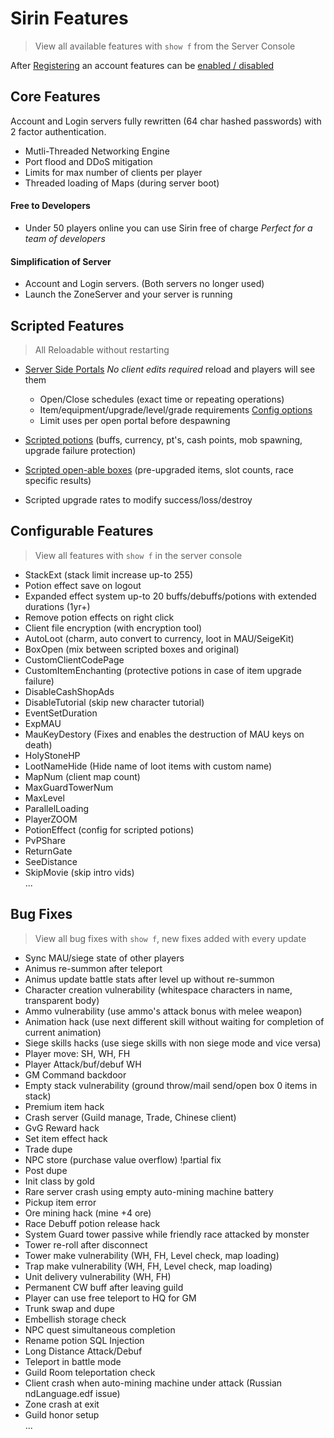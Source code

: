 # Sirin Features

> View all available features with `show f` from the Server Console

After [Registering](bind#register) an account features can be [enabled / disabled](plugins.md)

## Core Features 

Account and Login servers fully rewritten (64 char hashed passwords) with 2 factor authentication. 
- Mutli-Threaded Networking Engine
- Port flood and DDoS mitigation
- Limits for max number of clients per player
- Threaded loading of Maps (during server boot)

#### Free to Developers
- Under 50 players online you can use Sirin free of charge _Perfect for a team of developers_

#### Simplification of Server
- Account and Login servers. (Both servers no longer used)
- Launch the ZoneServer and your server is running

## Scripted Features 

> All Reloadable without restarting

- [Server Side Portals](portals.md) _No client edits required_ reload and players will see them
    - Open/Close schedules (exact time or repeating operations)
    - Item/equipment/upgrade/level/grade requirements [Config options](portals.md)
    - Limit uses per open portal before despawning

- [Scripted potions](potions.md) (buffs, currency, pt's, cash points, mob spawning, upgrade failure protection)

- [Scripted open-able boxes](lootboxes.md) (pre-upgraded items, slot counts, race specific results)

- Scripted upgrade rates to modify success/loss/destroy

## Configurable Features

> View all features with `show f` in the server console

-  StackExt (stack limit increase up-to 255)
-  Potion effect save on logout
-  Expanded effect system up-to 20 buffs/debuffs/potions with extended durations (1yr+)
-  Remove potion effects on right click
-  Client file encryption (with encryption tool)
-  AutoLoot  (charm, auto convert to currency, loot in MAU/SeigeKit)
-  BoxOpen  (mix between scripted boxes and original)
-  CustomClientCodePage
-  CustomItemEnchanting (protective potions in case of item upgrade failure)
-  DisableCashShopAds
-  DisableTutorial (skip new character tutorial)
-  EventSetDuration
-  ExpMAU
-  MauKeyDestory (Fixes and enables the destruction of MAU keys on death)
-  HolyStoneHP
-  LootNameHide (Hide name of loot items with custom name)
-  MapNum (client map count)
-  MaxGuardTowerNum
-  MaxLevel
-  ParallelLoading
-  PlayerZOOM
-  PotionEffect (config for scripted potions)
-  PvPShare
-  ReturnGate
-  SeeDistance
-  SkipMovie (skip intro vids)
\
...

## Bug Fixes

> View all bug fixes with `show f`,  new fixes added with every update

-  Sync MAU/siege state of other players
-  Animus re-summon after teleport
-  Animus update battle stats after level up without re-summon
-  Character creation vulnerability (whitespace characters in name, transparent body)
-  Ammo vulnerability (use ammo's attack bonus with melee weapon)
-  Animation hack (use next different skill without waiting for completion of current animation)
-  Siege skills hacks (use siege skills with non siege mode and vice versa)
-  Player move: SH, WH, FH
-  Player Attack/buf/debuf WH
-  GM Command backdoor
-  Empty stack vulnerability (ground throw/mail send/open box 0 items in stack)
-  Premium item hack
-  Crash server (Guild manage, Trade, Chinese client)
-  GvG Reward hack
-  Set item effect hack
-  Trade dupe
-  NPC store (purchase value overflow) !partial fix
-  Post dupe
-  Init class by gold
-  Rare server crash using empty auto-mining machine battery
-  Pickup item error
-  Ore mining hack (mine +4 ore)
-  Race Debuff potion release hack
-  System Guard tower passive while friendly race attacked by monster
-  Tower re-roll after disconnect
-  Tower make vulnerability (WH, FH, Level check, map loading)
-  Trap make vulnerability (WH, FH, Level check, map loading)
-  Unit delivery vulnerability (WH, FH)
-  Permanent CW buff after leaving guild
-  Player can use free teleport to HQ for GM
-  Trunk swap and dupe
-  Embellish storage check
-  NPC quest simultaneous completion
-  Rename potion SQL Injection
-  Long Distance Attack/Debuf
-  Teleport in battle mode
-  Guild Room teleportation check
-  Client crash when auto-mining machine under attack (Russian ndLanguage.edf issue)
-  Zone crash at exit
-  Guild honor setup \
...